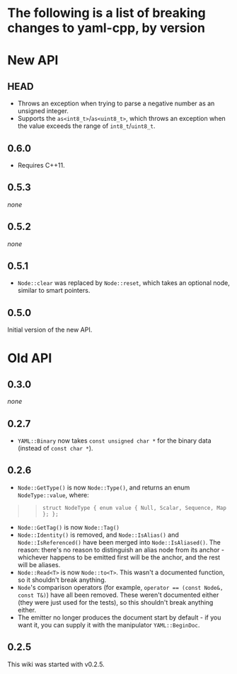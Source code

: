 # The following is a list of breaking changes to yaml-cpp, by version #

# New API #

## HEAD ##

  * Throws an exception when trying to parse a negative number as an unsigned integer.
  * Supports the `as<int8_t>`/`as<uint8_t>`, which throws an exception when the value exceeds the range of `int8_t`/`uint8_t`.

## 0.6.0 ##

  * Requires C++11.

## 0.5.3 ##

_none_

## 0.5.2 ##

_none_

## 0.5.1 ##

  * `Node::clear` was replaced by `Node::reset`, which takes an optional node, similar to smart pointers.

## 0.5.0 ##

Initial version of the new API.

# Old API #

## 0.3.0 ##

_none_

## 0.2.7 ##

  * `YAML::Binary` now takes `const unsigned char *` for the binary data (instead of `const char *`).

## 0.2.6 ##

  * `Node::GetType()` is now `Node::Type()`, and returns an enum `NodeType::value`, where:
> > ` struct NodeType { enum value { Null, Scalar, Sequence, Map }; }; `
  * `Node::GetTag()` is now `Node::Tag()`
  * `Node::Identity()` is removed, and `Node::IsAlias()` and `Node::IsReferenced()` have been merged into `Node::IsAliased()`. The reason: there's no reason to distinguish an alias node from its anchor - whichever happens to be emitted first will be the anchor, and the rest will be aliases.
  * `Node::Read<T>` is now `Node::to<T>`. This wasn't a documented function, so it shouldn't break anything.
  * `Node`'s comparison operators (for example, `operator == (const Node&, const T&)`) have all been removed. These weren't documented either (they were just used for the tests), so this shouldn't break anything either.
  * The emitter no longer produces the document start by default - if you want it, you can supply it with the manipulator `YAML::BeginDoc`.

## 0.2.5 ##

This wiki was started with v0.2.5.
